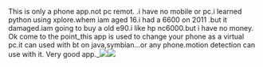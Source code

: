 This is only a phone app.not pc remot.
.i have no mobile or pc.i learned python using xplore.whem iam aged 16.i had a 6600 on 2011 .but it damaged.iam going to buy a old e90.i like hp nc6000.but i have no money. Ok come to the point_this app is used to change your phone as a virtual pc.it can used with bt on java,symbian...or any phone.motion detection can use with it. Very good app._<img src='http://abilashov.wen9.com/my.png'><img src='http://abilashov.wen9.com/me.png'>